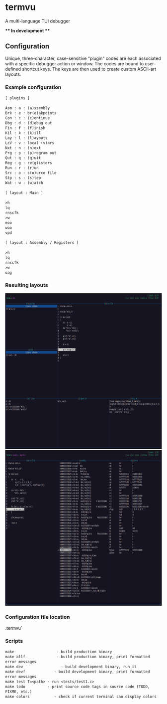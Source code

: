 
# termvu

A multi-language TUI debugger

**\*\* In development \*\***


## Configuration

Unique, three-character, case-sensitive "plugin" codes are each associated with a specific debugger action or window. The codes are bound to user-defined shortcut keys. The keys are then used to create custom ASCII-art layouts.
<br />

### Example configuration

```
[ plugins ]

Asm : a : (a)ssembly
Brk : e : br(e)akpoints
Con : c : (c)ontinue
Dbg : d : (d)ebug out
Fin : f : (f)inish
Kil : k : (k)ill
Lay : l : (l)ayouts
LcV : v : local (v)ars
Nxt : n : (n)ext
Prg : p : (p)rogram out
Qut : q : (q)uit
Reg : g : re(g)isters
Run : r : (r)un
Src : o : s(o)urce file
Stp : s : (s)tep
Wat : w : (w)atch

[ layout : Main ]

>h
lq
rnscfk
>w
eoo
woo
vpd

[ layout : Assembly / Registers ]

>h
lq
rnscfk
>w
oag

```


### Resulting layouts

<img src='./misc/layout1.png' height='500px'>
<img src='./misc/layout2.png' height='500px'>
<br />


### Configuration file location

.termvu` <br />
 

### Scripts
```
make      		       - build production binary
make allf 		       - build production binary, print formatted error messages
make dev		         - build development binary, run it
make devf   	      - build development binary, print formatted error messages
make test T=<path> - run <tests/test1.c>
make todo          - print source code tags in source code (TODO, FIXME, etc.)
make colors		      - check if current terminal can display colors
```
<br /><br />

